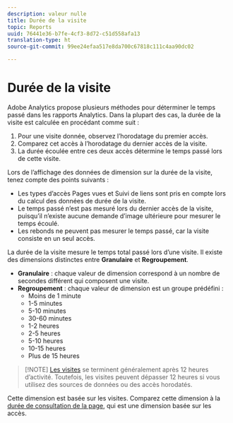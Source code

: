 ```yaml
---
description: valeur nulle
title: Durée de la visite
topic: Reports
uuid: 76441e36-b7fe-4cf3-8d72-c51d558afa13
translation-type: ht
source-git-commit: 99ee24efaa517e8da700c67818c111c4aa90dc02

---
```



# Durée de la visite

Adobe Analytics propose plusieurs méthodes pour déterminer le temps passé dans les rapports Analytics. Dans la plupart des cas, la durée de la visite est calculée en procédant comme suit :

1. Pour une visite donnée, observez l’horodatage du premier accès.
2. Comparez cet accès à l’horodatage du dernier accès de la visite.
3. La durée écoulée entre ces deux accès détermine le temps passé lors de cette visite.

Lors de l’affichage des données de dimension sur la durée de la visite, tenez compte des points suivants :

* Les types d’accès Pages vues et Suivi de liens sont pris en compte lors du calcul des données de durée de la visite.
* Le temps passé n’est pas mesuré lors du dernier accès de la visite, puisqu’il n’existe aucune demande d’image ultérieure pour mesurer le temps écoulé.
* Les rebonds ne peuvent pas mesurer le temps passé, car la visite consiste en un seul accès.

La durée de la visite mesure le temps total passé lors d’une visite. Il existe des dimensions distinctes entre **Granulaire** et **Regroupement**.

* **Granulaire** : chaque valeur de dimension correspond à un nombre de secondes différent qui composent une visite.
* **Regroupement** : chaque valeur de dimension est un groupe prédéfini :
   * Moins de 1 minute
   * 1-5 minutes
   * 5-10 minutes
   * 30-60 minutes
   * 1-2 heures
   * 2-5 heures
   * 5-10 heures
   * 10-15 heures
   * Plus de 15 heures

> [!NOTE] [Les visites](../c-metrics/metrics-visit.md) se terminent généralement après 12 heures d’activité. Toutefois, les visites peuvent dépasser 12 heures si vous utilisez des sources de données ou des accès horodatés.

Cette dimension est basée sur les visites. Comparez cette dimension à la [durée de consultation de la page](reports-time-spent-on-page.md), qui est une dimension basée sur les accès.

